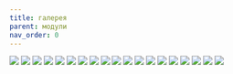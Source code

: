 ```yaml
---
title: галерея
parent: модули
nav_order: 0
---
```


[![](img/img_1_001.png)](../adap/mpp_a_01/)
[![](img/img_2_001.png)](../bases/mpp_bs2020/)
[![](img/img_3_001.png)](../conn/mpp_2edgr50804P/)
[![](img/img_4_001.png)](../conn/mpp_dsub15_vga/)
[![](img/img_5_001.png)](../conn/mpp_sdcard/)
[![](img/img_6_001.png)](../conn/mpp_sdcmicro/)
[![](img/img_7_001.png)](../conn/mpp_usbbth/)
[![](img/img_8_001.png)](../disp/mpp_led8x2/)
[![](img/img_9_001.png)](../disp/mpp_led8x2ds/)
[![](img/img_10_001.png)](../disp/mpp_nfp133h-26af/)
[![](img/img_15_001.png)](../drv/i/485/mpp_tda51s485hc/)
[![](img/img_20_001.png)](../mcu/arm/mpp_stm32f103cxtx/)
[![](img/img_21_001.png)](../mcu/arm/mpp_stm32f401cxux/)
[![](img/img_22_001.png)](../mcu/arm/mpp_stm32g070cxtx/)
[![](img/img_23_001.png)](../mcu/arm/mpp_stm32g431cxtx/)
[![](img/img_29_001.png)](../oth/mpp_ad9833/)
[![](img/img_34_001.png)](../prg_dbg/00progr/mpp_stlink_v2x1/)
[![](img/img_35_001.png)](../prg_dbg/00progr/mpp_stlink_v2x1_fw_jig/)
[![](img/img_37_001.png)](../prg_dbg/mpp_cy7c68013a_la/)
